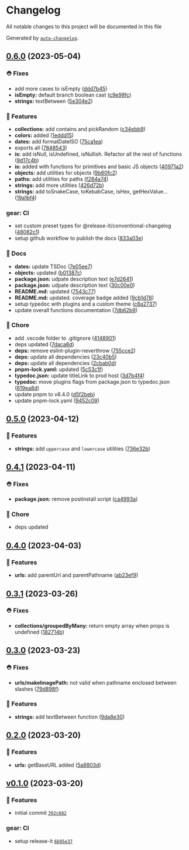 # Changelog

All notable changes to this project will be documented in this file

Generated by [`auto-changelog`](https://github.com/CookPete/auto-changelog).

## [0.6.0](https://github.com/sveltinio/ts-utils/compare/v0.5.0...v0.6.0) (2023-05-04)

### :rescue_worker_helmet: Fixes

- add more cases to isEmpty ([ddd7b45](https://github.com/sveltinio/ts-utils/commit/ddd7b453e724cfc8b70fc962014d6a0a5f8aaaed))
- **isEmpty:** default branch boolean cast ([c9e98fc](https://github.com/sveltinio/ts-utils/commit/c9e98fc5a34eda547383a6ff6ced9f731c3b1510))
- **strings:** textBetween ([5e304e2](https://github.com/sveltinio/ts-utils/commit/5e304e22af648a3e30c5becb3deb0b9e384e3d5f))

### :rocket: Features

- **collections:** add contains and pickRandom ([c34ebb9](https://github.com/sveltinio/ts-utils/commit/c34ebb96819e8e166a9ac3e6f07df6b11be704ad))
- **colors:** added ([1eddd15](https://github.com/sveltinio/ts-utils/commit/1eddd1580a1697db9716adc4a1b75a138903da1d))
- **dates:** add formatDateISO ([75ca1ea](https://github.com/sveltinio/ts-utils/commit/75ca1eae061c55a5d4649d73a7648e2b28a7cfe1))
- exports all ([7848543](https://github.com/sveltinio/ts-utils/commit/78485437e44639584bb9d33d2e194edbe54c6403))
- **is:** add isNull, isUndefined, isNullish. Refactor all the rest of functions ([9d17c4b](https://github.com/sveltinio/ts-utils/commit/9d17c4b44eb38153a7448f4c19d9c316aa3abdd9))
- **is:** added with functions for primitives and basic JS objects ([40971a2](https://github.com/sveltinio/ts-utils/commit/40971a2b67e0e77cce25f4bdb9ff46b8452c0ecd))
- **objects:** add utilities for objects ([9b60fc2](https://github.com/sveltinio/ts-utils/commit/9b60fc2023192d66cb5411bc471bcc03d947713f))
- **paths:** add utilities for paths ([f284a74](https://github.com/sveltinio/ts-utils/commit/f284a7472c0f49e7296ac0ed938ec20940554f08))
- **strings:** add more utilities ([426d72b](https://github.com/sveltinio/ts-utils/commit/426d72bfc52139a51dc10654964897c2b8427a03))
- **strings:** add toSnakeCase, toKebabCase, isHex, getHexValue... ([19a1bf4](https://github.com/sveltinio/ts-utils/commit/19a1bf4f2366d2ed169bd0d98f5e59ff4ca42658))

### gear: CI

- set custom preset types for @release-it/conventional-changelog ([48082c1](https://github.com/sveltinio/ts-utils/commit/48082c13fd64ea100a67e09a5a12a549caf58646))
- setup github workflow to publish the docs ([833a03e](https://github.com/sveltinio/ts-utils/commit/833a03e86d9bdd27674502b7bf54c737b1996c13))

### :book: Docs

- **dates:** update TSDoc ([7e05ee7](https://github.com/sveltinio/ts-utils/commit/7e05ee7ddab4dba49fb988d444875d19a4fdbeb7))
- **objects:** updated ([b01387c](https://github.com/sveltinio/ts-utils/commit/b01387ce5440160f1cd217b89f7b6db6505320f8))
- **package.json:** udpate description text ([e7d2641](https://github.com/sveltinio/ts-utils/commit/e7d264185008711e93303294016561488b202816))
- **package.json:** udpate description text ([30c00e0](https://github.com/sveltinio/ts-utils/commit/30c00e0e2ee253f0b1ed79a5533cd91d5452fc4a))
- **README.md:** updated ([7543c77](https://github.com/sveltinio/ts-utils/commit/7543c77f5efdbbfdb27cec620f9720685af0ab35))
- **README.md:** updated. coverage badge added ([9cb1d78](https://github.com/sveltinio/ts-utils/commit/9cb1d78c819323aba1e6b88d443fdf23f4cec6d8))
- setup typedoc with plugins and a custom theme ([c8a2737](https://github.com/sveltinio/ts-utils/commit/c8a27375cc50fe78e155eb931c59bf14c621d7a4))
- update overall functions documentation ([7db62b9](https://github.com/sveltinio/ts-utils/commit/7db62b9feeaa8c935c94d497bf725aeb03b538d6))

### :house_with_garden: Chore

- add .vscode folder to .gitignore ([4148901](https://github.com/sveltinio/ts-utils/commit/4148901e59f122df2ff100a63deb8ff500cf20ef))
- deps updated ([7daca8d](https://github.com/sveltinio/ts-utils/commit/7daca8db22950f1d250198a238b3834cf1fa4134))
- **deps:** remove eslint-plugin-neverthrow ([755cce2](https://github.com/sveltinio/ts-utils/commit/755cce2e7680941a5e8d2b7b5a89251ad472bd9b))
- **deps:** update all dependencies ([23c40b5](https://github.com/sveltinio/ts-utils/commit/23c40b5a2935aa66f8e063d954d6399f20705da8))
- **deps:** update all dependencies ([2cbab0d](https://github.com/sveltinio/ts-utils/commit/2cbab0daf83fd26371b8c4e65255e5b7fceea651))
- **pnpm-lock.yaml:** updated ([5c53c1f](https://github.com/sveltinio/ts-utils/commit/5c53c1f9bbb9b4cc53d4e3551edce7c13074fcb2))
- **typedoc.json:** update titleLink to prod host ([3d7b4f4](https://github.com/sveltinio/ts-utils/commit/3d7b4f4754717c26421dc0d4cd46b3b3d269f618))
- **typedoc:** move plugins flags from package.json to typedoc.json ([619ea8d](https://github.com/sveltinio/ts-utils/commit/619ea8d57e67bf1abf7a9ed8b6abbfdff3f54dcc))
- update pnpm to v8.4.0 ([d5f2beb](https://github.com/sveltinio/ts-utils/commit/d5f2beb26447e718338c7953837194dbfdaf4fe5))
- update pnpm-lock.yaml ([9452c09](https://github.com/sveltinio/ts-utils/commit/9452c09b132e52b7e51d0601905c5d7cf85435f3))

## [0.5.0](https://github.com/sveltinio/ts-utils/compare/v0.4.1...v0.5.0) (2023-04-12)

### :rocket: Features

- **strings:** add `uppercase` and `lowercase` utilities ([736e32b](https://github.com/sveltinio/ts-utils/commit/736e32b3ee292856443e189a946ce88436fa3b30))

## [0.4.1](https://github.com/sveltinio/ts-utils/compare/v0.4.0...v0.4.1) (2023-04-11)

### :rescue_worker_helmet: Fixes

- **package.json:** remove postinstall script ([ca4993a](https://github.com/sveltinio/ts-utils/commit/ca4993a728db13d019b868430610db63f6509dcd))

### :house_with_garden: Chore

- deps updated

## [0.4.0](https://github.com/sveltinio/ts-utils/compare/v0.3.1...v0.4.0) (2023-04-03)

### :rocket: Features

- **urls:** add parentUrl and parentPathname ([ab23ef9](https://github.com/sveltinio/ts-utils/commit/ab23ef9a07725d14dfd31b7cc7840dbea5ace83e))

## [0.3.1](https://github.com/sveltinio/ts-utils/compare/v0.3.0...v0.3.1) (2023-03-26)

### :rescue_worker_helmet: Fixes

- **collections/groupedByMany:** return empty array when props is undefined ([182714b](https://github.com/sveltinio/ts-utils/commit/182714b5ce9b31250dcef301220cc10842127897))

## [0.3.0](https://github.com/sveltinio/ts-utils/compare/v0.2.0...v0.3.0) (2023-03-23)

### :rescue_worker_helmet: Fixes

- **urls/makeImagePath:** not valid when pathname enclosed between slashes ([79d898f](https://github.com/sveltinio/ts-utils/commit/79d898f6e9c38f7e79daa664db22ee51107c2125))

### :rocket: Features

- **strings:** add textBetween function ([9da8e30](https://github.com/sveltinio/ts-utils/commit/9da8e3092a546a38fbfa0afcddacfbde6d3a2d22))

## [0.2.0](https://github.com/sveltinio/ts-utils/compare/v0.1.0...v0.2.0) (2023-03-20)

### :rocket: Features

- **urls:** getBaseURL added ([5a8803d](https://github.com/sveltinio/ts-utils/commit/5a8803d7859a965e415252d4cead456caa382cc1))

## [v0.1.0](https://github.com/sveltinio/ts-utils/compare/v0.1.0...v0.1.0) (2023-03-20)

### :rocket: Features

- initial commit [`392c682`](https://github.com/sveltinio/ts-utils/commit/392c682be03c763efc39ce7d983c816b8dc61c80)

### gear: CI

- setup release-it [`6b95e37`](https://github.com/sveltinio/ts-utils/commit/6b95e37524b376775f1cd887d4cf5095f213e01f)
